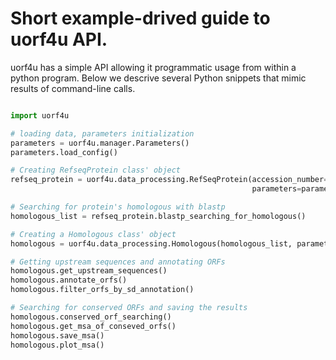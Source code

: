 # Short example-drived guide to uorf4u API.  

uorf4u has a simple API allowing it programmatic usage from within a python program. Below we descrive several Python snippets that mimic results of command-line calls.



```python

import uorf4u

# loading data, parameters initialization
parameters = uorf4u.manager.Parameters()
parameters.load_config()

# Creating RefseqProtein class' object
refseq_protein = uorf4u.data_processing.RefSeqProtein(accession_number="#accession number", 
											          parameters=parameters)

# Searching for protein's homologous with blastp
homologous_list = refseq_protein.blastp_searching_for_homologous()

# Creating a Homologous class' object
homologous = uorf4u.data_processing.Homologous(homologous_list, parameters)

# Getting upstream sequences and annotating ORFs
homologous.get_upstream_sequences()
homologous.annotate_orfs()
homologous.filter_orfs_by_sd_annotation()

# Searching for conserved ORFs and saving the results
homologous.conserved_orf_searching()
homologous.get_msa_of_conseved_orfs()
homologous.save_msa()
homologous.plot_msa()


```
